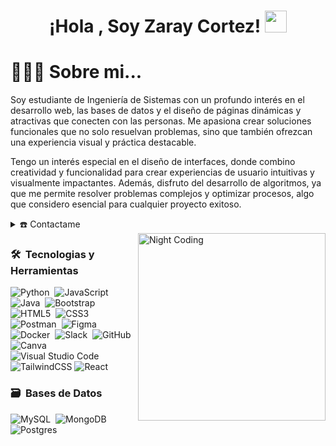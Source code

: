 <h1 align="center"><b>¡Hola , Soy Zaray Cortez! </b><img src="https://media.giphy.com/media/hvRJCLFzcasrR4ia7z/giphy.gif" width="35"></h1>

# 👩🏻‍💻 Sobre mi...

Soy estudiante de Ingeniería de Sistemas con un profundo interés en el desarrollo web, las bases de datos y el diseño de páginas dinámicas y atractivas que conecten con las personas. Me apasiona crear soluciones funcionales que no solo resuelvan problemas, sino que también ofrezcan una experiencia visual y práctica destacable.

Tengo un interés especial en el diseño de interfaces, donde combino creatividad y funcionalidad para crear experiencias de usuario intuitivas y visualmente impactantes. Además, disfruto del desarrollo de algoritmos, ya que me permite resolver problemas complejos y optimizar procesos, algo que considero esencial para cualquier proyecto exitoso.

<details>
  <summary>☎️ Contactame</summary>
<div>
  <samp>
    <p align="rigth">
      <br/>
      <a href="https://www.linkedin.com/in/maria-zaray-cortez-castro-1515b1255?utm_source=share&utm_campaign=share_via&utm_content=profile&utm_medium=android_app " target="blank"><img align="center"
             src="https://img.shields.io/badge/linkedin-0A66C2.svg?style=for-the-badge&logo=linkedin&logoColor=white"
             alt="LinkedIn de Zaray" height="30"/></a>
      <a href="mailto:mariazaraycorcas@gmail.com" target="_blank"><img align="center"
       src="https://img.shields.io/badge/gmail-EA4335.svg?style=for-the-badge&logo=gmail&logoColor=white"
       alt="Email de Zaray" height="30"/></a>
    </p>
  </samp>
</div>
</details>

<img alt="Night Coding" src="https://cdni.iconscout.com/illustration/premium/thumb/mujer-programando-en-una-laptop-7944223-6310023.png?f=webp" align="right" height="300px"/>

### 🛠 &nbsp;Tecnologias y Herramientas

![Python](https://img.shields.io/badge/python-3670A0?style=for-the-badge&logo=python&logoColor=ffdd54)&nbsp;
![JavaScript](https://img.shields.io/badge/javascript-%23323330.svg?style=for-the-badge&logo=javascript&logoColor=%23F7DF1E)&nbsp;
![Java](https://img.shields.io/badge/java-%23ED8B00.svg?style=for-the-badge&logo=java&logoColor=white)&nbsp;
![Bootstrap](https://img.shields.io/badge/bootstrap-%23563D7C.svg?style=for-the-badge&logo=bootstrap&logoColor=white)&nbsp;
![HTML5](https://img.shields.io/badge/html5-%23E34F26.svg?style=for-the-badge&logo=html5&logoColor=white)&nbsp;
![CSS3](https://img.shields.io/badge/css3-%231572B6.svg?style=for-the-badge&logo=css3&logoColor=white)&nbsp;
![Postman](https://img.shields.io/badge/Postman-FF6C37?style=for-the-badge&logo=postman&logoColor=white)&nbsp;
![Figma](https://img.shields.io/badge/figma-%23F24E1E.svg?style=for-the-badge&logo=figma&logoColor=white)&nbsp;
![Docker](https://img.shields.io/badge/docker-%230A0FFF.svg?style=for-the-badge&logo=docker&logoColor=white)&nbsp;
![Slack](https://img.shields.io/badge/Slack-4A154B?style=for-the-badge&logo=slack&logoColor=white)&nbsp;
![GitHub](https://img.shields.io/badge/github-%23121011.svg?style=for-the-badge&logo=github&logoColor=white)&nbsp;
![Canva](https://img.shields.io/badge/Canva-%2300C4CC.svg?style=for-the-badge&logo=Canva&logoColor=white)&nbsp;
![Visual Studio Code](https://img.shields.io/badge/Visual%20Studio%20Code-0078d7.svg?style=for-the-badge&logo=visual-studio-code&logoColor=white)&nbsp;
![TailwindCSS](https://img.shields.io/badge/tailwindcss-%2338B2AC.svg?style=for-the-badge&logo=tailwind-css&logoColor=white)
![React](https://img.shields.io/badge/react-%2320232a.svg?style=for-the-badge&logo=react&logoColor=%2361DAFB)


### 🗃 &nbsp;Bases de Datos

![MySQL](https://img.shields.io/badge/MySQL-%23DD0031.svg?style=for-the-badge&logo=mysql&logoColor=white)&nbsp;
![MongoDB](https://img.shields.io/badge/MongoDB-%234ea94b.svg?style=for-the-badge&logo=mongodb&logoColor=white)&nbsp;
![Postgres](https://img.shields.io/badge/postgres-%23316192.svg?style=for-the-badge&logo=postgresql&logoColor=white)&nbsp;
